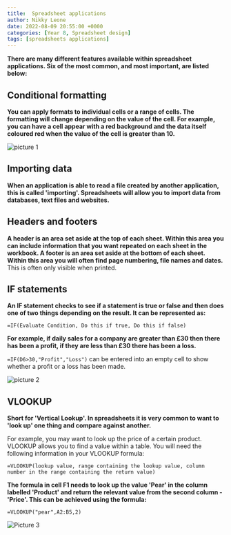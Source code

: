 ```yaml
---
title:  Spreadsheet applications
author: Nikky Leone
date: 2022-08-09 20:55:00 +0000
categories: [Year 8, Spreadsheet design]
tags: [spreadsheets applications]
---
```


**There are many different features available within spreadsheet applications. Six of the most common, and most important, are listed below:**

## Conditional formatting

**You can apply formats to individual cells or a range of cells. The formatting will change depending on the value of the cell. For example, you can have a cell appear with a red background and the data itself coloured red when the value of the cell is greater than 10.**

<img src="https://bam.files.bbci.co.uk/bam/live/content/zwx8rwx/medium" alt="picture 1">

## Importing data

**When an application is able to read a file created by another application, this is called 'importing'. Spreadsheets will allow you to import data from databases, text files and websites.**

## Headers and footers

**A header is an area set aside at the top of each sheet. Within this area you can include information that you want repeated on each sheet in the workbook. A footer is an area set aside at the bottom of each sheet. Within this area you will often find page numbering, file names and dates.** This is often only visible when printed.

## IF statements

**An IF statement checks to see if a statement is true or false and then does one of two things depending on the result. It can be represented as:**

`=IF(Evaluate Condition, Do this if true, Do this if false)`

**For example, if daily sales for a company are greater than £30 then there has been a profit, if they are less than £30 there has been a loss.**

`=IF(D6>30,"Profit","Loss")` can be entered into an empty cell to show whether a profit or a loss has been made.

<img src="https://bam.files.bbci.co.uk/bam/live/content/zqhj97h/medium" alt="picture 2">

## VLOOKUP

**Short for 'Vertical Lookup'. In spreadsheets it is very common to want to 'look up' one thing and compare against another.**

For example, you may want to look up the price of a certain product. VLOOKUP allows you to find a value within a table. You will need the following information in your VLOOKUP formula:

`=VLOOKUP(lookup value, range containing the lookup value, column number in the range containing the return value)`

**The formula in cell F1 needs to look up the value 'Pear' in the column labelled 'Product' and return the relevant value from the second column - 'Price'. This can be achieved using the formula:**

`=VLOOKUP("pear",A2:B5,2)`

<img src="https://bam.files.bbci.co.uk/bam/live/content/zxfmw6f/medium" alt="Picture 3">
